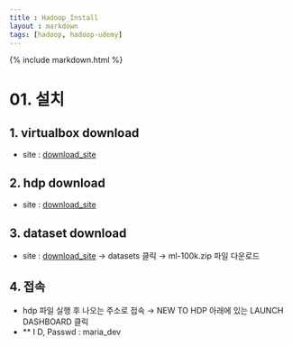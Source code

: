 ```yaml
---
title : Hadoop_Install
layout : markdown
tags: [hadoop, hadoop-udemy]
---
```


{% include markdown.html %}

# 01. 설치

## 1. virtualbox download

- site : [download_site](https://www.virtualbox.org/)

## 2. hdp download

- site : [download_site](https://archive.cloudera.com/hwx-sandbox/hdp/hdp-2.6.5/HDP_2.6.5_virtualbox_180626.ova)

## 3. dataset download

- site : [download_site](https://grouplens.org/) → datasets 클릭 → ml-100k.zip 파일 다운로드

## 4. 접속

- hdp 파일 실행 후 나오는 주소로 접속 → NEW TO HDP 아래에 있는 LAUNCH DASHBOARD 클릭
- ** I D, Passwd : maria_dev
